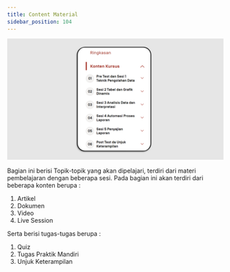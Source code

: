 ```yaml
---
title: Content Material
sidebar_position: 104
---
```

![](/img/content-indo1.png)

Bagian ini berisi Topik-topik yang akan dipelajari, terdiri dari materi pembelajaran dengan beberapa sesi. Pada bagian ini akan terdiri dari beberapa konten berupa :

1. Artikel
2. Dokumen
3. Video
4. Live Session

Serta berisi tugas-tugas berupa :

1. Quiz
2. Tugas Praktik Mandiri
3. Unjuk Keterampilan
